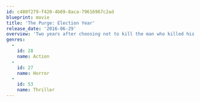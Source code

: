 ```yaml
---
id: c480f279-f420-4b69-8aca-79616967c2ad
blueprint: movie
title: 'The Purge: Election Year'
release_date: '2016-06-29'
overview: 'Two years after choosing not to kill the man who killed his son, former police sergeant Leo Barnes has become head of security for Senator Charlene Roan, the front runner in the next Presidential election due to her vow to eliminate the Purge. On the night of what should be the final Purge, a betrayal from within the government forces Barnes and Roan out onto the street where they must fight to survive the night.'
genres:
  -
    id: 28
    name: Action
  -
    id: 27
    name: Horror
  -
    id: 53
    name: Thriller
---
```


